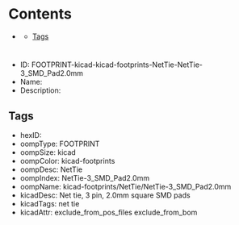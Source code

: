 



Contents
========

* [](#)
	* [Tags](#tags)

# 

- ID: FOOTPRINT-kicad-kicad-footprints-NetTie-NetTie-3_SMD_Pad2.0mm
- Name: 
- Description: 

## Tags

- hexID: 
- oompType: FOOTPRINT
- oompSize: kicad
- oompColor: kicad-footprints
- oompDesc: NetTie
- oompIndex: NetTie-3_SMD_Pad2.0mm
- oompName: kicad-footprints/NetTie/NetTie-3_SMD_Pad2.0mm
- kicadDesc: Net tie, 3 pin, 2.0mm square SMD pads
- kicadTags: net tie
- kicadAttr: exclude_from_pos_files exclude_from_bom
